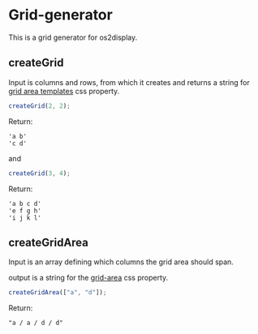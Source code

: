 # Grid-generator

This is a grid generator for os2display.

## createGrid

Input is columns and rows, from which it creates and returns a string for [grid area templates](https://developer.mozilla.org/en-US/docs/Web/CSS/grid-template-areas) css property.

```javascript
createGrid(2, 2);
```

Return:

```
'a b'
'c d'
```

and

```javascript
createGrid(3, 4);
```

Return:

```
'a b c d'
'e f g h'
'i j k l'
```

## createGridArea

Input is an array defining which columns the grid area should span.

output is a string for the [grid-area](https://developer.mozilla.org/en-US/docs/Web/CSS/grid-area) css property.

```javascript
createGridArea(["a", "d"]);
```

Return:

```
"a / a / d / d"
```
